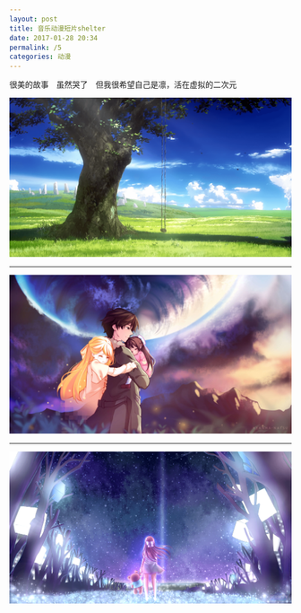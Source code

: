 ```yaml
---
layout: post
title: 音乐动漫短片shelter
date: 2017-01-28 20:34
permalink: /5
categories: 动漫
---
```


很美的故事　虽然哭了　但我很希望自己是凛，活在虚拟的二次元


![shelter](/assets/shelter.png)


-------

![shelter](/assets/3.jpg)

-------

![shelter](/assets/2.png)

